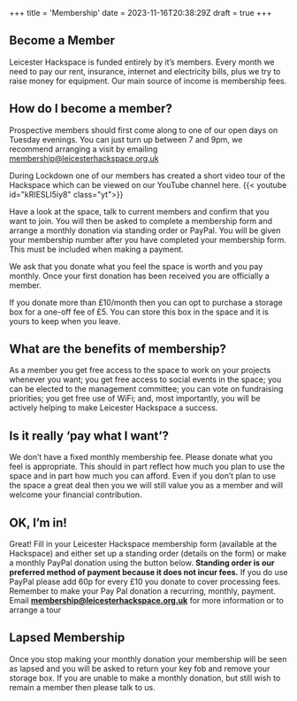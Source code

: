 +++
title = 'Membership'
date = 2023-11-16T20:38:29Z
draft = true
+++
## Become a Member
Leicester Hackspace is funded entirely by it’s members. Every month we need to pay our rent, insurance, internet and electricity bills, plus we try to raise money for equipment. Our main source of income is membership fees. 

## How do I become a member?
Prospective members should first come along to one of our open days on Tuesday evenings. You can just turn up between 7 and 9pm, we recommend arranging a visit by emailing [membership@leicesterhackspace.org.uk](mailto:membership@leicesterhackspace.org.uk)

During Lockdown one of our members has created a short video tour of the Hackspace which can be viewed on our YouTube channel here. 
{{< youtube id="kRIESLI5iy8" class="yt">}}

Have a look at the space, talk to current members and confirm that you want to join. You will then be asked to complete a membership form and arrange a monthly donation via standing order or PayPal. You will be given your membership number after you have completed your membership form. This must be included when making a payment.

We ask that you donate what you feel the space is worth and you pay monthly. Once your first donation has been received you are officially a member.

If you donate more than £10/month then you can opt to purchase a storage box for a one-off fee of £5. You can store this box in the space and it is yours to keep when you leave.

## What are the benefits of membership?
As a member you get free access to the space to work on your projects whenever you want; you get free access to social events in the space; you can be elected to the management committee; you can vote on fundraising priorities; you get free use of WiFi; and, most importantly, you will be actively helping to make Leicester Hackspace a success. 

## Is it really ‘pay what I want’?
We don’t have a fixed monthly membership fee. Please donate what you feel is appropriate. This should in part reflect how much you plan to use the space and in part how much you can afford. Even if you don’t plan to use the space a great deal then you we will still value you as a member and will welcome your financial contribution.

## OK, I’m in!
Great! Fill in your Leicester Hackspace membership form (available at the Hackspace) and either set up a standing order (details on the form) or make a monthly PayPal donation using the button below. **Standing order is our preferred method of payment because it does not incur fees.** If you do use PayPal please add 60p for every £10 you donate to cover processing fees. Remember to make your Pay Pal donation a recurring, monthly, payment. Email **[membership@leicesterhackspace.org.uk](mailto:membership@leicesterhackspace.org.uk)** for more information or to arrange a tour 

<!-- {{ donate }} -->

## Lapsed Membership
Once you stop making your monthly donation your membership will be seen as lapsed and you will be asked to return your key fob and remove your storage box. If you are unable to make a monthly donation, but still wish to remain a member then please talk to us. 